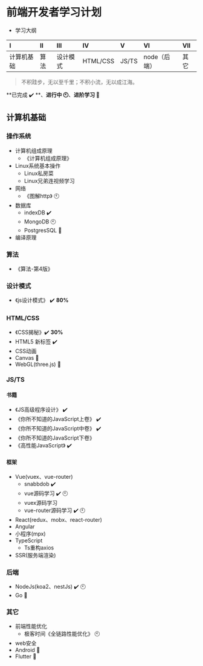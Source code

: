 # 前端开发者学习计划
- 学习大纲

| I          | II   | III      | IV       | V     | VI           | VII  |
| :--------- | :--- | :------- | :------- | :---- | :----------- | :--- |
| 计算机基础 | 算法 | 设计模式 | HTML/CSS | JS/TS | node（后端） | 其它 |

> 不积跬步，无以至千里；不积小流，无以成江海。

**已完成 :heavy_check_mark: **、**进行中 :clock10:**、**进阶学习 :ghost:**

## 计算机基础
### 操作系统
- 计算机组成原理
  - 《计算机组成原理》
- Linux系统基本操作
  - Linux私房菜
  - Linux兄弟连视频学习
- 网络
  - 《图解http》 :clock10:
- 数据库
  - indexDB :heavy_check_mark:
  - MongoDB :clock10:
  - PostgresSQL :ghost:
- 编译原理
### 算法
- 《算法-第4版》
### 设计模式
- 《js设计模式》 :heavy_check_mark: **80%**
### HTML/CSS
- 《CSS揭秘》:heavy_check_mark: **30%**
- HTML5 新标签 :heavy_check_mark:
- CSS动画
- Canvas :ghost:
- WebGL(three.js) :ghost:
### JS/TS
#### 书籍
- 《JS高级程序设计》 :heavy_check_mark:
- 《你所不知道的JavaScript上卷》 :heavy_check_mark:
- 《你所不知道的JavaScript中卷》 :heavy_check_mark:
- 《你所不知道的JavaScript下卷》
- 《高性能JavaScript》 :heavy_check_mark:
#### 框架
- Vue(vuex、vue-router)
  - snabbdob :heavy_check_mark:
  - vue源码学习 :heavy_check_mark: :clock10:
  - vuex源码学习
  - vue-router源码学习 :heavy_check_mark: :clock10:
- React(redux、mobx、react-router)
- Angular
- 小程序(mpx)
- TypeScript
  - Ts重构axios
- SSR(服务端渲染)
### 后端
- NodeJs(koa2、nestJs) :heavy_check_mark: :clock10:
- Go :ghost:
### 其它
- 前端性能优化
  - 极客时间《全链路性能优化》 :clock10:
- web安全
- Android :ghost:
- Flutter :ghost:
